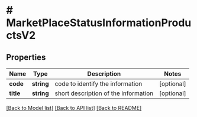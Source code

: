 # # MarketPlaceStatusInformationProductsV2

## Properties

Name | Type | Description | Notes
------------ | ------------- | ------------- | -------------
**code** | **string** | code to identify the information | [optional]
**title** | **string** | short description of the information | [optional]

[[Back to Model list]](../../README.md#models) [[Back to API list]](../../README.md#endpoints) [[Back to README]](../../README.md)
